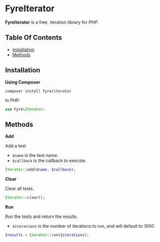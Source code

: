 # FyreIterator

**FyreIterator** is a free, iteration library for *PHP*.


## Table Of Contents
- [Installation](#installation)
- [Methods](#methods)



## Installation

**Using Composer**

```
composer install fyre/iterator
```

In PHP:

```php
use Fyre\Iterator;
```


## Methods

**Add**

Add a test

- `$name` is the test name.
- `$callback` is the callback to execute.

```php
Iterator::add($name, $callback);
```

**Clear**

Clear all tests.

```php
Iterator::clear();
```

**Run**

Run the tests and return the results.

- `$iterations` is the number of iterations to run, and will default to *1000*.

```php
$results = Iterator::run($iterations);
```